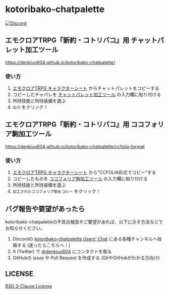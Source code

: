 # kotoribako-chatpalette

[![Discord](https://img.shields.io/discord/1118506558180040796.svg?color=7289DA&logo=discord&logoColor=fff)][invite discord]

## エモクロアTRPG『新約・コトリバコ』用 チャットパレット加工ツール

https://denkiuo604.github.io/kotoribako-chatpalette/

### 使い方

1. [エモクロアTRPG キャラクターシート](https://emoklore.charasheet.jp/) からチャットパレットをコピーする
2. コピーしたチャパレを [チャットパレット加工ツール](https://denkiuo604.github.io/kotoribako-chatpalette/) の入力欄に貼り付ける
3. 所持技能と所持装備を選ぶ
4. `出力` をクリック！

## エモクロアTRPG『新約・コトリバコ』用 ココフォリア駒加工ツール

https://denkiuo604.github.io/kotoribako-chatpalette/ccfolia-format

### 使い方

1. [エモクロアTRPG キャラクターシート](https://emoklore.charasheet.jp/) から"CCFOLIA形式でコピー"する
2. コピーしたものを [ココフォリア駒加工ツール](https://denkiuo604.github.io/kotoribako-chatpalette/ccfolia-format) の入力欄に貼り付ける
3. 所持技能と所持装備を選ぶ
4. `加工されたココフォリア駒をコピー` をクリック！

## バグ報告や要望があったら

kotoribako-chatpaletteの不具合報告やご要望があれば、以下に示す方法などでお知らせください。

1. Discordの [kotoribako-chatpalette Users' Chat][invite discord] にある各種チャンネルへ投稿する (迷ったらこちらへ！)
2. X (Twitter) で [@denkiuo604](https://twitter.com/denkiuo604) にコンタクトを取る
3. GitHubの issue や Pull Request を作成する (GitやGitHubがわかる方向け)

## LICENSE

[BSD 3-Clause License](LICENSE)

[invite discord]:https://discord.gg/PJG2TZHXUK
